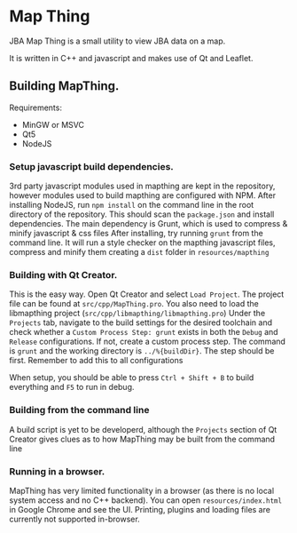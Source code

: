 # Map Thing

JBA Map Thing is a small utility to view JBA data on a map.

It is written in C++ and javascript and makes use of Qt and Leaflet.


## Building MapThing.

Requirements:

- MinGW or MSVC
- Qt5
- NodeJS

### Setup javascript build dependencies.

3rd party javascript modules used in mapthing are kept in the repository, however modules used to build
mapthing are configured with NPM. After installing NodeJS, run `npm install` on the command line in the root directory
of the repository. 
This should scan the `package.json` and install dependencies. The main dependency is Grunt, which is used to compress & minify javascript & css files
After installing, try running `grunt` from the command line. It will run a style checker on the mapthing javascript files, compress and minify them creating a 
`dist` folder in `resources/mapthing`


### Building with Qt Creator. 

This is the easy way. Open Qt Creator and select `Load Project`. The project file can be found at `src/cpp/MapThing.pro`.
You also need to load the libmapthing project (`src/cpp/libmapthing/libmapthing.pro`)
Under the `Projects` tab, navigate to the build settings for the desired toolchain and check whether a `Custom Process Step: grunt` exists in both the `Debug` and `Release`
configurations. 
If not, create a custom process step. The command is `grunt` and the working directory is `../%{buildDir}`. The step should be first. Remember to add this to all configurations

When setup, you should be able to press `Ctrl + Shift + B` to build everything and `F5` to run in debug. 


### Building from the command line

A build script is yet to be developerd, although the `Projects` section of Qt Creator gives clues
as to how MapThing may be built from the command line

### Running in a browser.

MapThing has very limited functionality in a browser (as there is no local system access and no C++ backend). 
You can open `resources/index.html` in Google Chrome and see the UI. Printing, plugins and loading files are currently not supported in-browser. 
